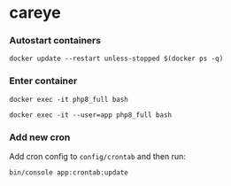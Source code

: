 # careye

### Autostart containers
`docker update --restart unless-stopped $(docker ps -q)`

### Enter container
`docker exec -it php8_full bash`

`docker exec -it --user=app php8_full bash`

### Add new cron
Add cron config to `config/crontab` and then run:

`bin/console app:crontab:update`

